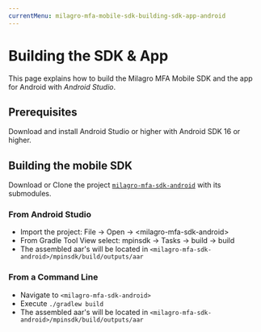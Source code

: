 ```yaml
---
currentMenu: milagro-mfa-mobile-sdk-building-sdk-app-android
---
```


# Building the SDK & App

This page explains how to build the Milagro MFA Mobile SDK and the app for Android with _Android Studio_.

## Prerequisites

Download and install Android Studio or higher with Android SDK 16 or higher.

## Building the mobile SDK

Download or Clone the project [`milagro-mfa-sdk-android`](https://github.com/miracl/milagro-mfa-sdk-android) with its submodules.

### From Android Studio

* Import the project: File -&gt; Open -&gt;  &lt;milagro-mfa-sdk-android&gt;
* From Gradle Tool View select: mpinsdk -&gt; Tasks -&gt; build -&gt; build
* The assembled aar's will be located in `<milagro-mfa-sdk-android>/mpinsdk/build/outputs/aar`

### From a Command Line

* Navigate to `<milagro-mfa-sdk-android>`
* Execute `./gradlew build`
* The assembled aar's will be located in `<milagro-mfa-sdk-android>/mpinsdk/build/outputs/aar`
